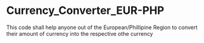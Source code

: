 # Currency_Converter_EUR-PHP
This code shall help anyone out of the European/Phillipine Region to convert their amount of currency into the respective othe currency
